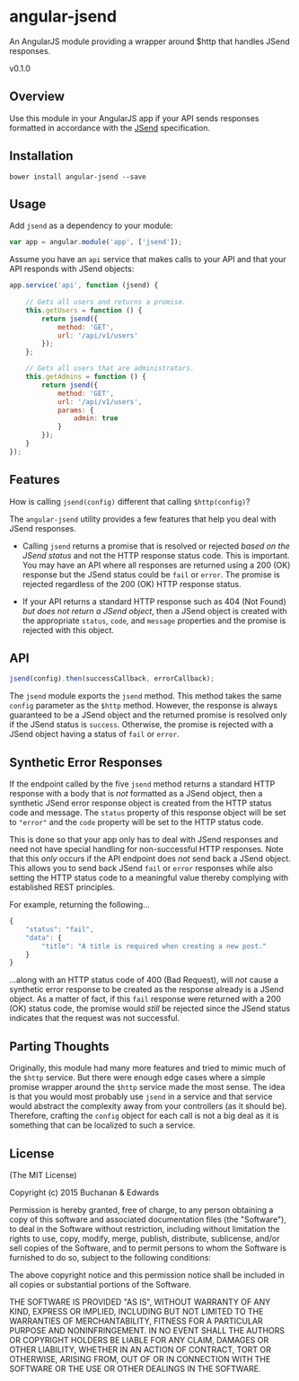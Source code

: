# angular-jsend

An AngularJS module providing a wrapper around $http that handles JSend responses.

v0.1.0

## Overview

Use this module in your AngularJS app if your API sends responses formatted in accordance with the [JSend](http://labs.omniti.com/labs/jsend) specification.

## Installation

```
bower install angular-jsend --save
```

## Usage

Add `jsend` as a dependency to your module:

```javascript
var app = angular.module('app', ['jsend']);
```

Assume you have an `api` service that makes calls to your API and that your API responds with JSend objects:

```javascript
app.service('api', function (jsend) {
    
    // Gets all users and returns a promise.
    this.getUsers = function () {
        return jsend({
            method: 'GET',
            url: '/api/v1/users'
        });
    };

    // Gets all users that are administrators.
    this.getAdmins = function () {
        return jsend({
            method: 'GET',
            url: '/api/v1/users',
            params: {
                admin: true
            }
        });
    }
});

```

## Features

How is calling `jsend(config)` different that calling `$http(config)`?

The `angular-jsend` utility provides a few features that help you deal with JSend responses.

- Calling `jsend` returns a promise that is resolved or rejected *based on the JSend status* and not the HTTP response status code. This is important. You may have an API where all responses are returned using a 200 (OK) response but the JSend status could be `fail` or `error`. The promise is rejected regardless of the 200 (OK) HTTP response status.

- If your API returns a standard HTTP response such as 404 (Not Found) *but does not return a JSend object*, then a JSend object is created with the appropriate `status`, `code`, and  `message` properties and the promise is rejected with this object.

## API

```javascript
jsend(config).then(successCallback, errorCallback);
```

The `jsend` module exports the `jsend` method. This method takes the same `config` parameter as the `$http` method. However, the response is always guaranteed to be a JSend object and the returned promise is resolved only if the JSend status is `success`. Otherwise, the promise is rejected with a JSend object having a status of `fail` or `error`.

## Synthetic Error Responses

If the endpoint called by the five `jsend` method returns a standard HTTP response with a body that is *not* formatted as a JSend object, then a synthetic JSend error response object is created from the HTTP status code and message. The `status` property of this response object will be set to `"error"` and the `code` property will be set to the HTTP status code.

This is done so that your app only has to deal with JSend responses and need not have special handling for non-successful HTTP responses. Note that this *only* occurs if the API endpoint does *not* send back a JSend object. This allows you to send back JSend `fail` or `error` responses while also setting the HTTP status code to a meaningful value thereby complying with established REST principles.

For example, returning the following...

```javascript
{
    "status": "fail",
    "data": {
        "title": "A title is required when creating a new post."
    }
}
```

...along with an HTTP status code of 400 (Bad Request), will *not* cause a synthetic error response to be created as the response already is a JSend object. As a matter of fact, if this `fail` response were returned with a 200 (OK) status code, the promise would *still* be rejected since the JSend status indicates that the request was not successful.

## Parting Thoughts

Originally, this module had many more features and tried to mimic much of the `$http` service. But there were enough edge cases where a simple promise wrapper around the `$http` service made the most sense. The idea is that you would most probably use `jsend` in a service and that service would abstract the complexity away from your controllers (as it should be). Therefore, crafting the `config` object for each call is not a big deal as it is something that can be localized to such a service.

## License

(The MIT License)

Copyright (c) 2015 Buchanan & Edwards

Permission is hereby granted, free of charge, to any person obtaining a copy of this software and associated documentation files (the "Software"), to deal in the Software without restriction, including without limitation the rights to use, copy, modify, merge, publish, distribute, sublicense, and/or sell copies of the Software, and to permit persons to whom the Software is furnished to do so, subject to the following conditions:

The above copyright notice and this permission notice shall be included in all copies or substantial portions of the Software.

THE SOFTWARE IS PROVIDED "AS IS", WITHOUT WARRANTY OF ANY KIND, EXPRESS OR IMPLIED, INCLUDING BUT NOT LIMITED TO THE WARRANTIES OF MERCHANTABILITY, FITNESS FOR A PARTICULAR PURPOSE AND NONINFRINGEMENT. IN NO EVENT SHALL THE AUTHORS OR COPYRIGHT HOLDERS BE LIABLE FOR ANY CLAIM, DAMAGES OR OTHER LIABILITY, WHETHER IN AN ACTION OF CONTRACT, TORT OR OTHERWISE, ARISING FROM, OUT OF OR IN CONNECTION WITH THE SOFTWARE OR THE USE OR OTHER DEALINGS IN THE SOFTWARE.
